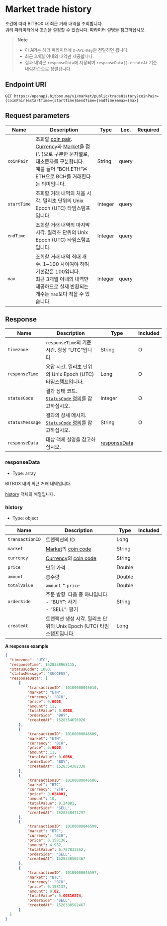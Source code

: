 # Market trade history

조건에 따라 BITBOX 내 최근 거래 내역을 조회합니다. <br/>
쿼리 파라미터에서 조건을 설정할 수 있습니다. 파라미터 설명을 참고하십시오.

> **Note**
>
> - 이 API는 헤더 파라미터에 `X-API-Key`만 전달하면 됩니다.
> - 최근 3개월 이내의 내역만 제공합니다.
> - 결과 내역은 `responseData`에 저장되며 `responseData[].createAt` 기준 내림차순으로 정렬됩니다.

## Endpoint URI

```
GET https://openapi.bitbox.me/v1/market/public/tradeHistory?coinPair={coinPair}&startTime={startTime}&endTime={endTime}&max={max}
```

## Request parameters

| Name                                                | Description                                                                                                                                                               | Type    | Loc.  | Required |
| --------------------------------------------------- | ------------------------------------------------------------------------------------------------------------------------------------------------------------------------- | ------- | ----- | -------- |
| `coinPair`                                          | 조회할 [coin pair](/5_Terms.md#coin-pair). [Currency](/5_Terms.md#currency-for-coin-trading)와 [Market](/5_Terms.md#market-for-coin-trading)을 점('.')으로 구분한 문자열로, 대소문자를 구분합니다. <br/>예를 들어 “BCH.ETH”은 ETH으로 BCH를 거래한다는 의미입니다.            | String | query   |       |          |
| `startTime`                                         | 조회할 거래 내역의 처음 시각. 밀리초 단위의 Unix Epoch (UTC) 타임스탬프입니다. | Integer | query |          |
| `endTime`                                           | 조회할 거래 내역의 마지막 시각. 밀리초 단위의 Unix Epoch (UTC) 타임스탬프입니다. | Integer | query |          |
| `max`                                               | 조회할 거래 내역 최대 개수. 1~100 사이여야 하며 기본값은 100입니다. <br/>최근 3개월 이내의 내역만 제공하므로 실제 반환되는 개수는 `max`보다 적을 수 있습니다. | Integer | query   |       |          |

## Response

| Name            | Description                                                          | Type                          | Included |
| --------------- | -------------------------------------------------------------------- | ----------------------------- | -------- |
| `timezone`      | `responseTime`의 기준 시간. 항상 “UTC”입니다.                                  | String                        | O        |
| `responseTime`  | 응답 시간. 밀리초 단위의 Unix Epoch (UTC) 타임스탬프입니다.                            | Long                          | O        |
| `statusCode`    | 결과 상태 코드. [`StatusCode` 정의](/1_Overview.md#statuscode-정의)를 참고하십시오.   | Integer                       | O        |
| `statusMessage` | 결과의 상세 메시지. [`StatusCode` 정의](/1_Overview.md#statuscode-정의)를 참고하십시오. | String                        | O        |
| `responseData`  | 대상 객체 설명을 참고하십시오.                                                    | [responseData](#responsedata) |          |

### responseData

  - Type: array

BITBOX 내의 최근 거래 내역입니다.

[history](#history) 객체의 배열입니다.

### history

  - Type: object

| Name            | Description                                                                           | Type   | Included |
| --------------- | ------------------------------------------------------------------------------------- | ------ | -------- |
| `transactionID` | 트랜잭션의 ID                                                                              | Long   |          |
| `market`        | [Market](/5_Terms.md#market-for-coin-trading)의 [coin code](/5_Terms.md#coin-code)     | String |          |
| `currency`      | [Currency](/5_Terms.md#currency-for-coin-trading)의 [coin code](/5_Terms.md#coin-code) | String |          |
| `price`         | 단위 가격                                                                                 | Double |          |
| `amount`        | 총수량                                                                                   | Double |          |
| `totalValue`    | `amount` * `price` | Double |          |
| `orderSide`     | 주문 방향. 다음 중 하나입니다. <br/>- “BUY”: 사기 <br/>- “SELL”: 팔기 | String | |
| `createAt` | 트랜잭션 생성 시각. 밀리초 단위의 Unix Epoch (UTC) 타임스탬프입니다. | Long | |

**A response example**

``` json
{
  "timezone": "UTC",
  "responseTime": 1528358968115,
  "statusCode": 1000,
  "statusMessage": "SUCCESS",
  "responseData": [
      {
          "transactionID": 10100000046610,
          "market": "ETH",
          "currency": "BCH",
          "price": 0.0008,
          "amount": 11,
          "totalValue": 0.0088,
          "orderSide": "BUY",
          "createdAt": 1528354656926
      },
      {
          "transactionID": 10100000046609,
          "market": "ETH",
          "currency": "BCH",
          "price": 0.0008,
          "amount": 11,
          "totalValue": 0.0088,
          "orderSide": "BUY",
          "createdAt": 1528354382338
      },
      {
          "transactionID": 10100000046606,
          "market": "BTC",
          "currency": "ETH",
          "price": 0.024001,
          "amount": 10,
          "totalValue": 0.24001,
          "orderSide": "SELL",
          "createdAt": 1528348471297
      },
      {
          "transactionID": 10100000046599,
          "market": "BTC",
          "currency": "BCH",
          "price": 0.158136,
          "amount": 4.982,
          "totalValue": 0.787833552,
          "orderSide": "SELL",
          "createdAt": 1528338502467
      },
      {
          "transactionID": 10100000046597,
          "market": "BTC",
          "currency": "BCH",
          "price": 0.158137,
          "amount": 0.02,
          "totalValue": 0.00316274,
          "orderSide": "SELL",
          "createdAt": 1528338502467
      }
  ]
}
```
